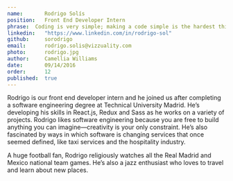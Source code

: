 ```yaml
---
name:       Rodrigo Solís      
position:   Front End Developer Intern  
phrase:  Coding is very simple; making a code simple is the hardest thing 
linkedin:   "https://www.linkedin.com/in/rodrigo-sol"  
github:		sorodrigo
email:      rodrigo.solis@vizzuality.com
photo:      rodrigo.jpg
author:     Camellia Williams
date:       09/14/2016
order:      12
published:  true
---
```

Rodrigo is our front end developer intern and he joined us after completing a software engineering degree at Technical University Madrid. He’s developing his skills in React.js, Redux and Sass as he works on a variety of projects. Rodrigo likes software engineering because you are free to build anything you can imagine—creativity is your only constraint. He’s also fascinated by ways in which software is changing services that once seemed defined, like taxi services and the hospitality industry. 

A huge football fan, Rodrigo religiously watches all the Real Madrid and Mexico national team games. He’s also a jazz enthusiast who loves to travel and learn about new places. 